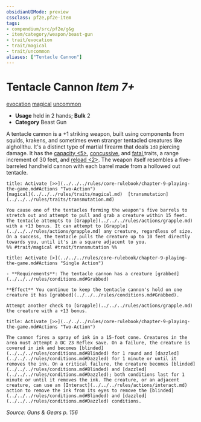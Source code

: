```yaml
---
obsidianUIMode: preview
cssclass: pf2e,pf2e-item
tags:
- compendium/src/pf2e/g&g
- item/category/weapon/beast-gun
- trait/evocation
- trait/magical
- trait/uncommon
aliases: ["Tentacle Cannon"]
---
```

# Tentacle Cannon *Item 7+*  
[evocation](../../../rules/traits/evocation.md)  [magical](../../../rules/traits/magical.md)  [uncommon](../../../rules/traits/uncommon.md)  

- **Usage** held in 2 hands; **Bulk** 2
- **Category** Beast Gun

A tentacle cannon is a +1 striking weapon, built using components from squids, krakens, and sometimes even stranger tentacled creatures like alghollthu. It's a distinct type of martial firearm that deals `1d8` piercing damage. It has the [capacity <5>](../../../rules/traits/capacity-g-g.md), [concussive](../../../rules/traits/concussive-g-g.md), and [fatal <d12>](../../../rules/traits/fatal.md) traits, a range increment of 30 feet, and [reload <2>](../../../rules/traits/reload.md). The weapon itself resembles a five-barreled handheld cannon with each barrel made from a hollowed out tentacle.

```ad-embed-ability
title: Activate [>>](../../../rules/core-rulebook/chapter-9-playing-the-game.md#Actions "Two-Action")
[magical](../../../rules/traits/magical.md)  [transmutation](../../../rules/traits/transmutation.md)  

You cause one of the tentacles forming the weapon's five barrels to stretch out and attempt to pull and grab a creature within 15 feet. The tentacle attempts to [Grapple](../../../rules/actions/grapple.md) with a +13 bonus. It can attempt to [Grapple](../../../rules/actions/grapple.md) any creature, regardless of size. On a success, the tentacle pulls the creature up to 10 feet directly towards you, until it's in a square adjacent to you.  
%% #trait/magical #trait/transmutation %%
```

```ad-embed-ability
title: Activate [>](../../../rules/core-rulebook/chapter-9-playing-the-game.md#Actions "Single Action")

- **Requirements**: The tentacle cannon has a creature [grabbed](../../../rules/conditions.md#Grabbed)

**Effect** You continue to keep the tentacle cannon's hold on one creature it has [grabbed](../../../rules/conditions.md#Grabbed).

Attempt another check to [Grapple](../../../rules/actions/grapple.md) the creature with a +13 bonus.
```

```ad-embed-ability
title: Activate [>>](../../../rules/core-rulebook/chapter-9-playing-the-game.md#Actions "Two-Action")

The cannon fires a spray of ink in a 15-foot cone. Creatures in the area must attempt a DC 23 Reflex save. On a failure, the creature is covered in ink and becomes [blinded](../../../rules/conditions.md#Blinded) for 1 round and [dazzled](../../../rules/conditions.md#Dazzled) for 1 minute or until it removes the ink. On a critical failure, the creature becomes [blinded](../../../rules/conditions.md#Blinded) and [dazzled](../../../rules/conditions.md#Dazzled); both conditions last for 1 minute or until it removes the ink. The creature, or an adjacent creature, can use an [Interact](../../../rules/actions/interact.md) action to remove the ink from its eyes to remove the [blinded](../../../rules/conditions.md#Blinded) and [dazzled](../../../rules/conditions.md#Dazzled) conditions.
```

*Source: Guns & Gears p. 156*
